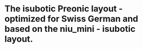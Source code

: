 # The isubotic Preonic layout - optimized for Swiss German and based on the niu_mini - isubotic layout.
